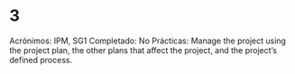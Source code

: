 # 3

Acrónimos: IPM, SG1
Completado: No
Prácticas: Manage the project using the project plan, the other plans that affect the project, and the project’s defined process.